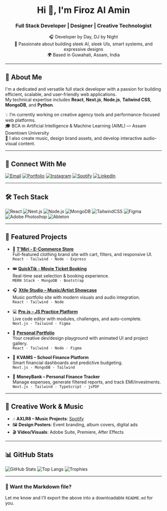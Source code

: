 <h1 align="center">Hi 👋, I'm Firoz Al Amin</h1>
<h3 align="center">Full Stack Developer | Designer | Creative Technologist</h3>

<p align="center">
  🎧 Developer by Day, DJ by Night  
  <br />
  🎨 Passionate about building sleek AI, sleek UIs, smart systems, and expressive designs  
  <br />
  🌍 Based in Guwahati, Assam, India
</p>

---

## 🧠 About Me

I'm a dedicated and versatile full stack developer with a passion for building efficient, scalable, and user-friendly web applications.  
My technical expertise includes **React**, **Next.js**, **Node.js**, **Tailwind CSS**, **MongoDB**, and **Python**.

💡 I’m currently working on creative agency tools and performance-focused web platforms.  
🎓 BCA in Artificial Intelligence & Machine Learning (AIML) — Assam Downtown University  
📢 I also create music, design brand assets, and develop interactive audio-visual content.

---

## 🔗 Connect With Me

[![Email](https://img.shields.io/badge/Email-firoz@xtilestudio.com-blue)](mailto:firoz@xtilestudio.com)
[![Portfolio](https://img.shields.io/badge/Portfolio-imfro.vercel.app-black)](https://imfro.vercel.app)
[![Instagram](https://img.shields.io/badge/Instagram-AXLR8-red?logo=instagram)](https://instagram.com/sexyaxey)
[![Spotify](https://img.shields.io/badge/Spotify-AXLR8-green?logo=spotify)](https://open.spotify.com/artist/1PYXRYzhdzuunoa3plSsWJ)
[![LinkedIn](https://img.shields.io/badge/LinkedIn-FirozAlAmin-0A66C2?logo=linkedin&logoColor=white)](https://www.linkedin.com/in/firozalamin/)

---

## 🛠️ Tech Stack

![React](https://img.shields.io/badge/React-20232A?style=flat&logo=react)
![Next.js](https://img.shields.io/badge/Next.js-000000?style=flat&logo=nextdotjs)
![Node.js](https://img.shields.io/badge/Node.js-339933?style=flat&logo=node.js)
![MongoDB](https://img.shields.io/badge/MongoDB-4EA94B?style=flat&logo=mongodb)
![TailwindCSS](https://img.shields.io/badge/Tailwind_CSS-38B2AC?style=flat&logo=tailwind-css)
![Figma](https://img.shields.io/badge/Figma-F24E1E?style=flat&logo=figma)
![Adobe Photoshop](https://img.shields.io/badge/Photoshop-31A8FF?style=flat&logo=adobe-photoshop)
![Ableton](https://img.shields.io/badge/Ableton-000000?style=flat&logo=ableton)

---

## 🚀 Featured Projects

- 🎽 [**T'Miri - E-Commerce Store**](https://tmiri.vercel.app)  
  Full-featured clothing brand site with cart, filters, and responsive UI.  
  `React · Tailwind · Node · Express`

- 🎟️ [**QuickTik - Movie Ticket Booking**](https://quicktik.vercel.app/home)  
  Real-time seat selection & booking experience.  
  `MERN Stack · MongoDB · Bootstrap`

- 🎧 [**Xtile Studio – Music/Artist Showcase**](https://xtilestudio.com/)  
  Music portfolio site with modern visuals and audio integration.  
  `React · Tailwind · Node`

- 💻 [**Pro.js – JS Practice Platform**](https://projs-five.vercel.app/)  
  Live code editor with modules, challenges, and auto-complete.  
  `Next.js · Tailwind · Figma`

- 💼 [**Personal Portfolio**](https://imfro.vercel.app)  
  Your creative dev/design playground with animated UI and project gallery.  
  `React · Tailwind · Node · Figma`

- 🏫 **KVAMS – School Finance Platform**  
  Smart financial dashboards and predictive budgeting.  
  `Next.js · MongoDB · Tailwind`

- 💸 **MoneyBank – Personal Finance Tracker**  
  Manage expenses, generate filtered reports, and track EMI/investments.  
  `Next.js · Tailwind · TypeScript · jsPDF`

---

## 🎨 Creative Work & Music

- 🎶 **AXLR8 – Music Projects**: [Spotify](https://open.spotify.com/artist/1PYXRYzhdzuunoa3plSsWJ)
- 🖼️ **Design Posters**: Event branding, album covers, digital ads
- 🎬 **Video/Visuals**: Adobe Suite, Premiere, After Effects

---

## 📊 GitHub Stats

![GitHub Stats](https://github-readme-stats.vercel.app/api?username=imfirozalamin&show_icons=true&theme=radical)
![Top Langs](https://github-readme-stats.vercel.app/api/top-langs/?username=imfirozalamin&layout=compact&theme=radical)
![Trophies](https://github-profile-trophy.vercel.app/?username=imfirozalamin&theme=radical)

---

### 💬 Want the Markdown file?

Let me know and I’ll export the above into a downloadable `README.md` for you.
